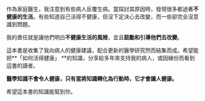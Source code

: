 作為家庭醫生，我注意到有些病人反覆生病。當探討其原因時，發現很多都過著**不健康的生活**。有些知道自己活得不健康，但沒下定決心去改變，而一些卻完全沒意識到問題。

我的責任就是讓他們明白**不健康生活的風險**，並且**鼓勵和引導他們去改變**。

這本書是收集了我向病人的健康建議，配合更新的醫學研究然而結集而成。希望能把**「如何活得健康」 **的知識，分享給多年來支持我的病人，或因緣份而看到這書的讀者。

**醫學知識不會令人健康，只有當將知識轉化為行動時，它才會讓人健康。**

希望這本書的知識能幫到你。

